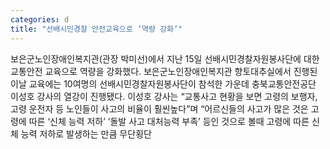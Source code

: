 ```yaml
---
categories: d
title: "선배시민경찰 안전교육으로 ‘역량 강화’"
---
```

보은군노인장애인복지관(관장 박미선)에서 지난 15일 선배시민경찰자원봉사단에 대한 교통안전 교육으로 역량을 강화했다. 보은군노인장애인복지관 향토대추실에서 진행된 이날 교육에는 10여명의 선배시민경찰자원봉사단이 참석한 가운데 충북교통안전공단 이성호 강사의 열강이 진행됐다. 이성호 강사는 “교통사고 현황을 보면 고령의 보행자, 고령 운전자 등 노인들이 사고의 비율이 훨씬높다”며 “어르신들의 사고가 많은 것은 고령에 따른 ‘신체 능력 저하’ ‘돌발 사고 대처능력 부족’ 등인 것으로 볼때 고령에 따른 신체 능력 저하로 발생하는 만큼 무단횡단
